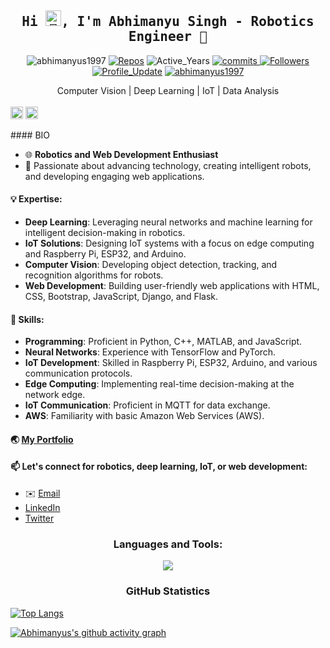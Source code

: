 <h2 align="center" style="font-family:'Monospace'">Hi <img src='https://raw.githubusercontent.com/iampavangandhi/iampavangandhi/master/gifs/Hi.gif' alt='👋' height='25'>, I'm Abhimanyu Singh - Robotics Engineer 🤖 </h2>

<p align="center"> 
    <img src="https://komarev.com/ghpvc/?username=abhimanyus199" alt="abhimanyus1997"/>       
    <a href="https://github.com/abhimanyus1997?tab=repositories" target="_blank"><img src="https://badges.pufler.dev/repos/abhimanyus1997" alt="Repos"/></a>
    <img src="https://badges.pufler.dev/years/abhimanyus1997" alt="Active_Years"/>  
    <a href="https://github.com/abhimanyus1997/abhimanyus1997" target="_blank"><img src="https://badges.pufler.dev/commits/monthly/abhimanyus1997" alt="commits"/> 
<!--     <a href="https://github.com/abhimanyus1997/abhimanyus1997/pulse" alt="Activity"><img src="https://img.shields.io/github/commit-activity/m/abhimanyus1997/abhimanyus1997" /></a> -->
    <a href="https://github.com/abhimanyus1997?tab=followers"><img alt="Followers" src="https://img.shields.io/github/followers/abhimanyus1997?color=4C1&logo=github"></a>
    <a href="https://github.com/abhimanyus1997/abhimanyus1997" target="_blank"><img alt="Profile_Update" src="https://img.shields.io/github/last-commit/abhimanyus1997/abhimanyus1997?label=Profile%20update&style=fflat-square"></a>
    <a href="https://github.com/abhimanyus1997" target="_blank"><img alt="abhimanyus1997" src="https://badges.pufler.dev/visits/abhimanyus1997/abhimanyus1997?logo=GitHub&label=visits&color=success&logoColor=white&style=flat-square"/></a>
</p>

<div align='center'>Computer Vision | Deep Learning | IoT | Data Analysis </div>
</br>  

<div>
	<p align="right" style="display: inline; margin-top:50"> 
	  <a href="https://twitter.com/abhimanyus1997" target="blank"> <img src="https://img.shields.io/twitter/follow/abhimanyus1997?logo=twitter&style=for-the-badge" alt="abhimanyus1997" height="20px"/></a>    
	  <img src="https://komarev.com/ghpvc/?username=abhimanyus1997&label=Profile%20views&color=0e75b6&style=flat" alt="abhimanyus1997" height="20px"/> </p>
	</p>
</div>
#### BIO

- 🌐 **Robotics and Web Development Enthusiast**
- 🤖 Passionate about advancing technology, creating intelligent robots, and developing engaging web applications.

#### 💡 Expertise:

- **Deep Learning**: Leveraging neural networks and machine learning for intelligent decision-making in robotics.
- **IoT Solutions**: Designing IoT systems with a focus on edge computing and Raspberry Pi, ESP32, and Arduino.
- **Computer Vision**: Developing object detection, tracking, and recognition algorithms for robots.
- **Web Development**: Building user-friendly web applications with HTML, CSS, Bootstrap, JavaScript, Django, and Flask.

#### 🔧 Skills:

- **Programming**: Proficient in Python, C++, MATLAB, and JavaScript.
- **Neural Networks**: Experience with TensorFlow and PyTorch.
- **IoT Development**: Skilled in Raspberry Pi, ESP32, Arduino, and various communication protocols.
- **Edge Computing**: Implementing real-time decision-making at the network edge.
- **IoT Communication**: Proficient in MQTT for data exchange.
- **AWS**: Familiarity with basic Amazon Web Services (AWS).

#### 🌏 [My Portfolio](https://abhimanyus1997.github.io)

#### 📫 Let's connect for robotics, deep learning, IoT, or web development:

- ✉️ [Email](mailto:abhimanyus1997+github@gmail.com)
- [LinkedIn](https://linkedin.com/in/abhimanyu-singh-7a4b4111a)
- [Twitter](https://twitter.com/abhimanyus1997)


<h3 align="center">Languages and Tools:</h3>
   <p align="center">
  	<a href="https://skillicons.dev">
   	 <img src="https://skillicons.dev/icons?i=tensorflow,ai,py,github,postgres,ipfs,linux,django,selenium,mongodb,sqlite,flask,firebase,arduino,raspberrypi,bash,blender,git,aws,cpp,c,vim,js,jquery,nodejs,d3,html,css,svg,bootstrap,latex,matlab,octave,autocad,ros,vscode" />
  	</a>
  </p>

<div align="center">
  <h3 align="center">GitHub Statistics</h3>
</div>

[![Top Langs](https://github-readme-stats.vercel.app/api/top-langs/?username=abhimanyus1997&layout=donut)](https://github.com/anuraghazra/github-readme-stats)

[![Abhimanyus's github activity graph](https://github-readme-activity-graph.vercel.app/graph?username=abhimanyus1997&theme=vue)](https://github.com/ashutosh00710/github-readme-activity-graph)
